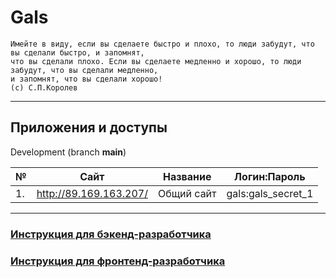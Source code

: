 # Gals

```shell
Имейте в виду, если вы сделаете быстро и плохо, то люди забудут, что вы сделали быстро, и запомнят,
что вы сделали плохо. Если вы сделаете медленно и хорошо, то люди забудут, что вы сделали медленно,
и запомнят, что вы сделали хорошо!
(с) С.П.Королев
```

***

## Приложения и доступы

Development (branch **main**)

| №   | Сайт                   | Название        | Логин:Пароль       |
|-----|------------------------|-----------------|--------------------|
| 1.  | http://89.169.163.207/ | Общий сайт      | gals:gals_secret_1 |


***

### [Инструкция для бэкенд-разработчика](docs/backend/base.md)
### [Инструкция для фронтенд-разработчика](frontend/README.md)
